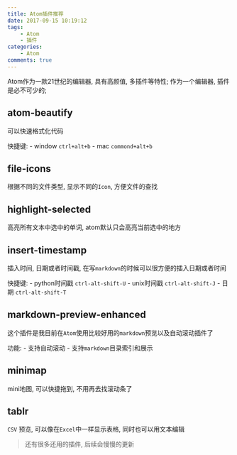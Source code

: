 ```yaml
---
title: Atom插件推荐
date: 2017-09-15 10:19:12
tags:
    - Atom
    - 插件
categories:
    - Atom
comments: true
---
```


Atom作为一款21世纪的编辑器, 具有高颜值, 多插件等特性; 作为一个编辑器, 插件是必不可少的;

## atom-beautify

可以快速格式化代码

快捷键:
    - window `ctrl+alt+b`
    - mac `commond+alt+b`

## file-icons

根据不同的文件类型, 显示不同的`Icon`, 方便文件的查找

## highlight-selected

高亮所有文本中选中的单词, atom默认只会高亮当前选中的地方

## insert-timestamp

插入时间, 日期或者时间戳, 在写`markdown`的时候可以很方便的插入日期或者时间

快捷键:
    - python时间戳  `ctrl-alt-shift-U`
    - unix时间戳 `ctrl-alt-shift-J`
    - 日期 `ctrl-alt-shift-T`

## markdown-preview-enhanced

这个插件是我目前在`Atom`使用比较好用的`markdown`预览以及自动滚动插件了

功能:
    - 支持自动滚动
    - 支持`markdown`目录索引和展示

## minimap

mini地图, 可以快捷拖到, 不用再去找滚动条了

## tablr

`CSV` 预览, 可以像在`Excel`中一样显示表格, 同时也可以用文本编辑


> 还有很多还用的插件, 后续会慢慢的更新
